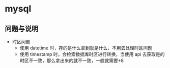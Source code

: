 # mysql

## 问题与说明

- 时区问题
  - 使用 datetime 时，存的是什么拿到就是什么，不用去处理时区问题
  - 使用 timestamp 时，会检索数据库时区进行转换，当使用 api 去获取是的时区不一致，那么拿出来的就不一致，一般就需要+8
